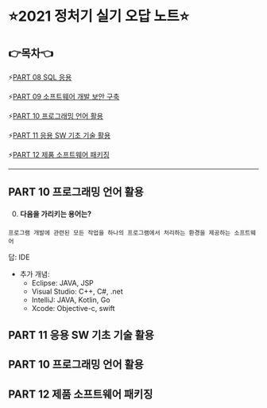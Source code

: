 # :star:2021 정처기 실기 오답 노트:star:

## 👉목차👈

⚡️[PART 08 SQL 응용](#part-00-)

⚡️[PART 09 소프트웨어 개발 보안 구축](#part-00-)

⚡️[PART 10 프로그래밍 언어 활용](#part-10-프로그래밍-언어-활용)

⚡️[PART 11 응용 SW 기초 기술 활용](#part--)

⚡️[PART 12 제품 소프트웨어 패키징](#part--)

<hr>

## PART 10 프로그래밍 언어 활용

000. #### 다음을 가리키는 용어는?

```
프로그램 개발에 관련된 모든 작업을 하나의 프로그램에서 처리하는 환경을 제공하는 소프트웨어
```

답: IDE

- 추가 개념:
  - Eclipse: JAVA, JSP
  - Visual Studio: C++, C#, .net
  - IntelliJ: JAVA, Kotlin, Go
  - Xcode: Objective-c, swift


## PART 11 응용 SW 기초 기술 활용

## PART 10 프로그래밍 언어 활용

## PART 12 제품 소프트웨어 패키징


